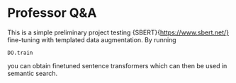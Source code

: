 # Professor Q&A
This is a simple preliminary project testing {SBERT}{https://www.sbert.net/} fine-tuning with templated data augmentation.
By running
```
DO.train
```
you can obtain finetuned sentence transformers which can then be used in semantic search.
